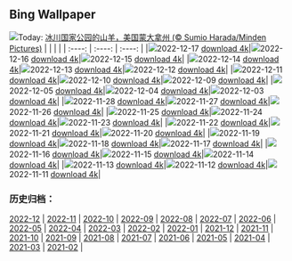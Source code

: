 ## Bing Wallpaper
![](https://global.bing.com/th?id=OHR.GlacierGoats_ZH-CN0764810245_UHD.jpg&w=1000)Today: [冰川国家公园的山羊，美国蒙大拿州 (© Sumio Harada/Minden Pictures)](https://global.bing.com/th?id=OHR.GlacierGoats_ZH-CN0764810245_UHD.jpg)
|      |      |      |
| :----: | :----: | :----: |
|![](https://global.bing.com/th?id=OHR.GlacierGoats_ZH-CN0764810245_UHD.jpg&pid=hp&w=384&h=216&rs=1&c=4)2022-12-17 [download 4k](https://global.bing.com/th?id=OHR.GlacierGoats_ZH-CN0764810245_UHD.jpg)|![](https://global.bing.com/th?id=OHR.DudhsagarFallsGoa_ZH-CN0466471017_UHD.jpg&pid=hp&w=384&h=216&rs=1&c=4)2022-12-16 [download 4k](https://global.bing.com/th?id=OHR.DudhsagarFallsGoa_ZH-CN0466471017_UHD.jpg)|![](https://global.bing.com/th?id=OHR.Borovets_ZH-CN5914681811_UHD.jpg&pid=hp&w=384&h=216&rs=1&c=4)2022-12-15 [download 4k](https://global.bing.com/th?id=OHR.Borovets_ZH-CN5914681811_UHD.jpg)|
|![](https://global.bing.com/th?id=OHR.GranParadiso100th_ZH-CN5744961532_UHD.jpg&pid=hp&w=384&h=216&rs=1&c=4)2022-12-14 [download 4k](https://global.bing.com/th?id=OHR.GranParadiso100th_ZH-CN5744961532_UHD.jpg)|![](https://global.bing.com/th?id=OHR.InstagramHallstatt_ZH-CN5309282641_UHD.jpg&pid=hp&w=384&h=216&rs=1&c=4)2022-12-13 [download 4k](https://global.bing.com/th?id=OHR.InstagramHallstatt_ZH-CN5309282641_UHD.jpg)|![](https://global.bing.com/th?id=OHR.PoinsettiaDay_ZH-CN5115071992_UHD.jpg&pid=hp&w=384&h=216&rs=1&c=4)2022-12-12 [download 4k](https://global.bing.com/th?id=OHR.PoinsettiaDay_ZH-CN5115071992_UHD.jpg)|
|![](https://global.bing.com/th?id=OHR.BuchsteinRossstein_ZH-CN4924477552_UHD.jpg&pid=hp&w=384&h=216&rs=1&c=4)2022-12-11 [download 4k](https://global.bing.com/th?id=OHR.BuchsteinRossstein_ZH-CN4924477552_UHD.jpg)|![](https://global.bing.com/th?id=OHR.SaltDesert_ZH-CN4728398785_UHD.jpg&pid=hp&w=384&h=216&rs=1&c=4)2022-12-10 [download 4k](https://global.bing.com/th?id=OHR.SaltDesert_ZH-CN4728398785_UHD.jpg)|![](https://global.bing.com/th?id=OHR.NorwayMuskox_ZH-CN6137934745_UHD.jpg&pid=hp&w=384&h=216&rs=1&c=4)2022-12-09 [download 4k](https://global.bing.com/th?id=OHR.NorwayMuskox_ZH-CN6137934745_UHD.jpg)|
|![](https://global.bing.com/th?id=OHR.BambooTreesIndia_ZH-CN3943852151_UHD.jpg&pid=hp&w=384&h=216&rs=1&c=4)2022-12-05 [download 4k](https://global.bing.com/th?id=OHR.BambooTreesIndia_ZH-CN3943852151_UHD.jpg)|![](https://global.bing.com/th?id=OHR.KilimanjaroElephants_ZH-CN3779609103_UHD.jpg&pid=hp&w=384&h=216&rs=1&c=4)2022-12-04 [download 4k](https://global.bing.com/th?id=OHR.KilimanjaroElephants_ZH-CN3779609103_UHD.jpg)|![](https://global.bing.com/th?id=OHR.MiamiDT_ZH-CN3528760113_UHD.jpg&pid=hp&w=384&h=216&rs=1&c=4)2022-12-03 [download 4k](https://global.bing.com/th?id=OHR.MiamiDT_ZH-CN3528760113_UHD.jpg)|
|![](https://global.bing.com/th?id=OHR.RedPlanetDay_ZH-CN4913018041_UHD.jpg&pid=hp&w=384&h=216&rs=1&c=4)2022-11-28 [download 4k](https://global.bing.com/th?id=OHR.RedPlanetDay_ZH-CN4913018041_UHD.jpg)|![](https://global.bing.com/th?id=OHR.Cecropia_ZH-CN4236630074_UHD.jpg&pid=hp&w=384&h=216&rs=1&c=4)2022-11-27 [download 4k](https://global.bing.com/th?id=OHR.Cecropia_ZH-CN4236630074_UHD.jpg)|![](https://global.bing.com/th?id=OHR.OliveTreeDay_ZH-CN3960861965_UHD.jpg&pid=hp&w=384&h=216&rs=1&c=4)2022-11-26 [download 4k](https://global.bing.com/th?id=OHR.OliveTreeDay_ZH-CN3960861965_UHD.jpg)|
|![](https://global.bing.com/th?id=OHR.TurenneSunrise_ZH-CN2357226217_UHD.jpg&pid=hp&w=384&h=216&rs=1&c=4)2022-11-25 [download 4k](https://global.bing.com/th?id=OHR.TurenneSunrise_ZH-CN2357226217_UHD.jpg)|![](https://global.bing.com/th?id=OHR.AschauChiemgau_ZH-CN1929016406_UHD.jpg&pid=hp&w=384&h=216&rs=1&c=4)2022-11-24 [download 4k](https://global.bing.com/th?id=OHR.AschauChiemgau_ZH-CN1929016406_UHD.jpg)|![](https://global.bing.com/th?id=OHR.HelianthusAnnuus_ZH-CN1675762555_UHD.jpg&pid=hp&w=384&h=216&rs=1&c=4)2022-11-23 [download 4k](https://global.bing.com/th?id=OHR.HelianthusAnnuus_ZH-CN1675762555_UHD.jpg)|
|![](https://global.bing.com/th?id=OHR.Waterleidingduinen_ZH-CN1430683267_UHD.jpg&pid=hp&w=384&h=216&rs=1&c=4)2022-11-22 [download 4k](https://global.bing.com/th?id=OHR.Waterleidingduinen_ZH-CN1430683267_UHD.jpg)|![](https://global.bing.com/th?id=OHR.BorromeanIslands_ZH-CN0480730115_UHD.jpg&pid=hp&w=384&h=216&rs=1&c=4)2022-11-21 [download 4k](https://global.bing.com/th?id=OHR.BorromeanIslands_ZH-CN0480730115_UHD.jpg)|![](https://global.bing.com/th?id=OHR.CosmicCliffs_ZH-CN9555199651_UHD.jpg&pid=hp&w=384&h=216&rs=1&c=4)2022-11-20 [download 4k](https://global.bing.com/th?id=OHR.CosmicCliffs_ZH-CN9555199651_UHD.jpg)|
|![](https://global.bing.com/th?id=OHR.ZNPVR_ZH-CN0123954914_UHD.jpg&pid=hp&w=384&h=216&rs=1&c=4)2022-11-19 [download 4k](https://global.bing.com/th?id=OHR.ZNPVR_ZH-CN0123954914_UHD.jpg)|![](https://global.bing.com/th?id=OHR.IslamicArt_ZH-CN9972614185_UHD.jpg&pid=hp&w=384&h=216&rs=1&c=4)2022-11-18 [download 4k](https://global.bing.com/th?id=OHR.IslamicArt_ZH-CN9972614185_UHD.jpg)|![](https://global.bing.com/th?id=OHR.McKenzieRiverTrail_ZH-CN3786429850_UHD.jpg&pid=hp&w=384&h=216&rs=1&c=4)2022-11-17 [download 4k](https://global.bing.com/th?id=OHR.McKenzieRiverTrail_ZH-CN3786429850_UHD.jpg)|
|![](https://global.bing.com/th?id=OHR.Unesco50_ZH-CN3652927413_UHD.jpg&pid=hp&w=384&h=216&rs=1&c=4)2022-11-16 [download 4k](https://global.bing.com/th?id=OHR.Unesco50_ZH-CN3652927413_UHD.jpg)|![](https://global.bing.com/th?id=OHR.LontraCanadensis_ZH-CN3359002168_UHD.jpg&pid=hp&w=384&h=216&rs=1&c=4)2022-11-15 [download 4k](https://global.bing.com/th?id=OHR.LontraCanadensis_ZH-CN3359002168_UHD.jpg)|![](https://global.bing.com/th?id=OHR.SanGiovanni_ZH-CN3184593519_UHD.jpg&pid=hp&w=384&h=216&rs=1&c=4)2022-11-14 [download 4k](https://global.bing.com/th?id=OHR.SanGiovanni_ZH-CN3184593519_UHD.jpg)|
|![](https://global.bing.com/th?id=OHR.IsarwinkelSylvenstein_ZH-CN2963187862_UHD.jpg&pid=hp&w=384&h=216&rs=1&c=4)2022-11-13 [download 4k](https://global.bing.com/th?id=OHR.IsarwinkelSylvenstein_ZH-CN2963187862_UHD.jpg)|![](https://global.bing.com/th?id=OHR.HainesEagle_ZH-CN1542376030_UHD.jpg&pid=hp&w=384&h=216&rs=1&c=4)2022-11-12 [download 4k](https://global.bing.com/th?id=OHR.HainesEagle_ZH-CN1542376030_UHD.jpg)|![](https://global.bing.com/th?id=OHR.MountAbu_ZH-CN1348295593_UHD.jpg&pid=hp&w=384&h=216&rs=1&c=4)2022-11-11 [download 4k](https://global.bing.com/th?id=OHR.MountAbu_ZH-CN1348295593_UHD.jpg)|

### 历史归档：
[2022-12](https://github.com/niumoo/bing-wallpaper/tree/main/picture/2022-12/) | [2022-11](https://github.com/niumoo/bing-wallpaper/tree/main/picture/2022-11/) | [2022-10](https://github.com/niumoo/bing-wallpaper/tree/main/picture/2022-10/) | [2022-09](https://github.com/niumoo/bing-wallpaper/tree/main/picture/2022-09/) | [2022-08](https://github.com/niumoo/bing-wallpaper/tree/main/picture/2022-08/) | [2022-07](https://github.com/niumoo/bing-wallpaper/tree/main/picture/2022-07/) | [2022-06](https://github.com/niumoo/bing-wallpaper/tree/main/picture/2022-06/) | [2022-05](https://github.com/niumoo/bing-wallpaper/tree/main/picture/2022-05/) | 
[2022-04](https://github.com/niumoo/bing-wallpaper/tree/main/picture/2022-04/) | [2022-03](https://github.com/niumoo/bing-wallpaper/tree/main/picture/2022-03/) | [2022-02](https://github.com/niumoo/bing-wallpaper/tree/main/picture/2022-02/) | [2022-01](https://github.com/niumoo/bing-wallpaper/tree/main/picture/2022-01/) | [2021-12](https://github.com/niumoo/bing-wallpaper/tree/main/picture/2021-12/) | [2021-11](https://github.com/niumoo/bing-wallpaper/tree/main/picture/2021-11/) | [2021-10](https://github.com/niumoo/bing-wallpaper/tree/main/picture/2021-10/) | [2021-09](https://github.com/niumoo/bing-wallpaper/tree/main/picture/2021-09/) | 
[2021-08](https://github.com/niumoo/bing-wallpaper/tree/main/picture/2021-08/) | [2021-07](https://github.com/niumoo/bing-wallpaper/tree/main/picture/2021-07/) | [2021-06](https://github.com/niumoo/bing-wallpaper/tree/main/picture/2021-06/) | [2021-05](https://github.com/niumoo/bing-wallpaper/tree/main/picture/2021-05/) | [2021-04](https://github.com/niumoo/bing-wallpaper/tree/main/picture/2021-04/) | [2021-03](https://github.com/niumoo/bing-wallpaper/tree/main/picture/2021-03/) | [2021-02](https://github.com/niumoo/bing-wallpaper/tree/main/picture/2021-02/) | 